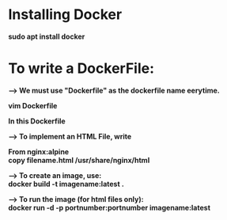 # Installing Docker
<b> sudo apt install docker <b> <br>

# To write a DockerFile: <br>
--> We must use "Dockerfile" as the dockerfile name eerytime. <br>

vim Dockerfile <br>

In this Dockerfile <br>

--> To implement an HTML File, write <br>

From nginx:alpine <br>
copy filename.html /usr/share/nginx/html <br>

--> To create an image, use: <br>
docker build -t imagename:latest . <br>

--> To run the image (for html files only): <br>
docker run -d -p portnumber:portnumber imagename:latest <br>
